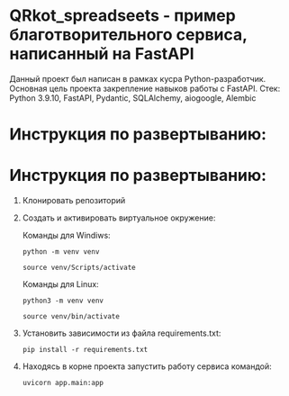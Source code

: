 # QRkot_spreadseets - пример благотворительного сервиса, написанный на FastAPI

Данный проект был написан в рамках кусра Python-разработчик. Основная цель проекта закрепление навыков работы с FastAPI.
Стек: Python 3.9.10, FastAPI, Pydantic, SQLAlchemy, aiogoogle, Alembic

# Инструкция по развертыванию:
# Инструкция по развертыванию:
1. Клонировать репозиторий
2. Создать и активировать виртуальное окружение:

   Команды для Windiws:
   ```
   python -m venv venv
   ```
   ```
   source venv/Scripts/activate
   ```
   Команды для Linux:
   ```
   python3 -m venv venv
   ```
   ```
   source venv/bin/activate
   ```
4. Установить зависимости из файла requirements.txt:
   ```
   pip install -r requirements.txt
   ```
5. Находясь в корне проекта запустить работу сервиса командой:
   ```
   uvicorn app.main:app
   ```

